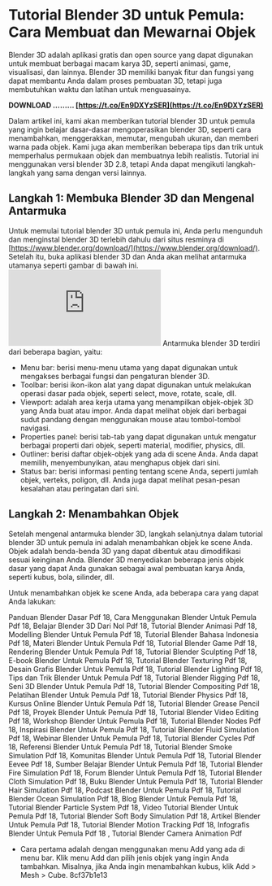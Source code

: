 # Tutorial Blender 3D untuk Pemula: Cara Membuat dan Mewarnai Objek
 
Blender 3D adalah aplikasi gratis dan open source yang dapat digunakan untuk membuat berbagai macam karya 3D, seperti animasi, game, visualisasi, dan lainnya. Blender 3D memiliki banyak fitur dan fungsi yang dapat membantu Anda dalam proses pembuatan 3D, tetapi juga membutuhkan waktu dan latihan untuk menguasainya.
 
**DOWNLOAD ……… [https://t.co/En9DXYzSER](https://t.co/En9DXYzSER)**


 
Dalam artikel ini, kami akan memberikan tutorial blender 3D untuk pemula yang ingin belajar dasar-dasar mengoperasikan blender 3D, seperti cara menambahkan, menggerakkan, memutar, mengubah ukuran, dan memberi warna pada objek. Kami juga akan memberikan beberapa tips dan trik untuk memperhalus permukaan objek dan membuatnya lebih realistis. Tutorial ini menggunakan versi blender 3D 2.8, tetapi Anda dapat mengikuti langkah-langkah yang sama dengan versi lainnya.
 
## Langkah 1: Membuka Blender 3D dan Mengenal Antarmuka
 
Untuk memulai tutorial blender 3D untuk pemula ini, Anda perlu mengunduh dan menginstal blender 3D terlebih dahulu dari situs resminya di [https://www.blender.org/download/](https://www.blender.org/download/). Setelah itu, buka aplikasi blender 3D dan Anda akan melihat antarmuka utamanya seperti gambar di bawah ini.
 ![Antarmuka Blender 3D](https://orbtana.blogspot.com/2017/07/panduan-tutorial-blender-pemula.html#:~:text=Antarmuka%20Blender%203D) 
Antarmuka blender 3D terdiri dari beberapa bagian, yaitu:
 
- Menu bar: berisi menu-menu utama yang dapat digunakan untuk mengakses berbagai fungsi dan pengaturan blender 3D.
- Toolbar: berisi ikon-ikon alat yang dapat digunakan untuk melakukan operasi dasar pada objek, seperti select, move, rotate, scale, dll.
- Viewport: adalah area kerja utama yang menampilkan objek-objek 3D yang Anda buat atau impor. Anda dapat melihat objek dari berbagai sudut pandang dengan menggunakan mouse atau tombol-tombol navigasi.
- Properties panel: berisi tab-tab yang dapat digunakan untuk mengatur berbagai properti dari objek, seperti material, modifier, physics, dll.
- Outliner: berisi daftar objek-objek yang ada di scene Anda. Anda dapat memilih, menyembunyikan, atau menghapus objek dari sini.
- Status bar: berisi informasi penting tentang scene Anda, seperti jumlah objek, verteks, poligon, dll. Anda juga dapat melihat pesan-pesan kesalahan atau peringatan dari sini.

## Langkah 2: Menambahkan Objek
 
Setelah mengenal antarmuka blender 3D, langkah selanjutnya dalam tutorial blender 3D untuk pemula ini adalah menambahkan objek ke scene Anda. Objek adalah benda-benda 3D yang dapat dibentuk atau dimodifikasi sesuai keinginan Anda. Blender 3D menyediakan beberapa jenis objek dasar yang dapat Anda gunakan sebagai awal pembuatan karya Anda, seperti kubus, bola, silinder, dll.
 
Untuk menambahkan objek ke scene Anda, ada beberapa cara yang dapat Anda lakukan:
 
Panduan Blender Dasar Pdf 18,  Cara Menggunakan Blender Untuk Pemula Pdf 18,  Belajar Blender 3D Dari Nol Pdf 18,  Tutorial Blender Animasi Pdf 18,  Modelling Blender Untuk Pemula Pdf 18,  Tutorial Blender Bahasa Indonesia Pdf 18,  Materi Blender Untuk Pemula Pdf 18,  Tutorial Blender Game Pdf 18,  Rendering Blender Untuk Pemula Pdf 18,  Tutorial Blender Sculpting Pdf 18,  E-book Blender Untuk Pemula Pdf 18,  Tutorial Blender Texturing Pdf 18,  Desain Grafis Blender Untuk Pemula Pdf 18,  Tutorial Blender Lighting Pdf 18,  Tips dan Trik Blender Untuk Pemula Pdf 18,  Tutorial Blender Rigging Pdf 18,  Seni 3D Blender Untuk Pemula Pdf 18,  Tutorial Blender Compositing Pdf 18,  Pelatihan Blender Untuk Pemula Pdf 18,  Tutorial Blender Physics Pdf 18,  Kursus Online Blender Untuk Pemula Pdf 18,  Tutorial Blender Grease Pencil Pdf 18,  Proyek Blender Untuk Pemula Pdf 18,  Tutorial Blender Video Editing Pdf 18,  Workshop Blender Untuk Pemula Pdf 18,  Tutorial Blender Nodes Pdf 18,  Inspirasi Blender Untuk Pemula Pdf 18,  Tutorial Blender Fluid Simulation Pdf 18,  Webinar Blender Untuk Pemula Pdf 18,  Tutorial Blender Cycles Pdf 18,  Referensi Blender Untuk Pemula Pdf 18,  Tutorial Blender Smoke Simulation Pdf 18,  Komunitas Blender Untuk Pemula Pdf 18,  Tutorial Blender Eevee Pdf 18,  Sumber Belajar Blender Untuk Pemula Pdf 18,  Tutorial Blender Fire Simulation Pdf 18,  Forum Blender Untuk Pemula Pdf 18,  Tutorial Blender Cloth Simulation Pdf 18,  Buku Blender Untuk Pemula Pdf 18,  Tutorial Blender Hair Simulation Pdf 18,  Podcast Blender Untuk Pemula Pdf 18,  Tutorial Blender Ocean Simulation Pdf 18,  Blog Blender Untuk Pemula Pdf 18,  Tutorial Blender Particle System Pdf 18,  Video Tutorial Blender Untuk Pemula Pdf 18,  Tutorial Blender Soft Body Simulation Pdf 18,  Artikel Blender Untuk Pemula Pdf 18,  Tutorial Blender Motion Tracking Pdf 18,  Infografis Blender Untuk Pemula Pdf 18 ,  Tutorial Blender Camera Animation Pdf

- Cara pertama adalah dengan menggunakan menu Add yang ada di menu bar. Klik menu Add dan pilih jenis objek yang ingin Anda tambahkan. Misalnya, jika Anda ingin menambahkan kubus, klik Add > Mesh > Cube. 8cf37b1e13


